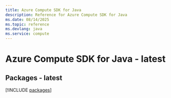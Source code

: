 ```yaml
---
title: Azure Compute SDK for Java
description: Reference for Azure Compute SDK for Java
ms.date: 08/14/2025
ms.topic: reference
ms.devlang: java
ms.service: compute
---
```

# Azure Compute SDK for Java - latest
## Packages - latest
[!INCLUDE [packages](compute-index.md)]